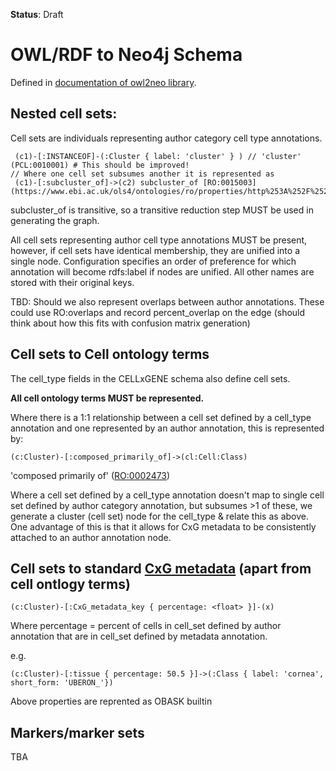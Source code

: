 **Status**: Draft

# OWL/RDF to Neo4j Schema

Defined in [documentation of owl2neo library](https://github.com/OBASKTools/neo4j2owl?tab=readme-ov-file#entities).

## Nested cell sets:

Cell sets are individuals representing author category cell type annotations.

```cypher
 (c1)-[:INSTANCEOF]-(:Cluster { label: 'cluster' } ) // 'cluster' (PCL:0010001) # This should be improved!
// Where one cell set subsumes another it is represented as
 (c1)-[:subcluster_of]->(c2) subcluster_of [RO:0015003](https://www.ebi.ac.uk/ols4/ontologies/ro/properties/http%253A%252F%252Fpurl.obolibrary.org%252Fobo%252FRO_0015003)
```
subcluster_of is transitive, so a transitive reduction step MUST be used in generating the graph.

All cell sets representing author cell type annotations MUST be present, however, if cell sets have identical membership, they are unified into a single node. Configuration specifies an order of preference for which annotation will become rdfs:label if nodes are unified.  All other names are stored with their original keys.

TBD: Should we also represent overlaps between author annotations.  These could use RO:overlaps and record percent_overlap on the edge (should think about how this fits with confusion matrix generation)
 
## Cell sets to Cell ontology terms

The cell_type fields in the CELLxGENE schema also define cell sets.

**All cell ontology terms MUST be represented.** 

Where there is a 1:1 relationship between a cell set defined by a cell_type annotation and one represented by an author annotation, this is represented by:

```cypher
(c:Cluster)-[:composed_primarily_of]->(cl:Cell:Class) 
```

'composed primarily of' ([RO:0002473](https://www.ebi.ac.uk/ols4/ontologies/ro/properties/http%253A%252F%252Fpurl.obolibrary.org%252Fobo%252FRO_0002473))

Where a cell set defined by a cell_type annotation doesn't map to single cell set defined by author category annotation, but subsumes >1 of these, we generate a cluster (cell set) node for the cell_type & relate this as above. One advantage of this is that it allows for CxG metadata to be consistently attached to an author annotation node.


## Cell sets to standard [CxG metadata](https://github.com/chanzuckerberg/single-cell-curation/blob/main/schema/5.0.0/schema.md) (apart from cell ontlogy terms)

```cypher
(c:Cluster)-[:CxG_metadata_key { percentage: <float> }]-(x)
```

Where percentage = percent of cells in cell_set defined by author annotation that are in cell_set defined by metadata annotation.

e.g.
```cypher
(c:Cluster)-[:tissue { percentage: 50.5 }]->(:Class { label: 'cornea', short_form: 'UBERON_'})
```

Above properties are reprented as OBASK builtin

## Markers/marker sets

TBA




